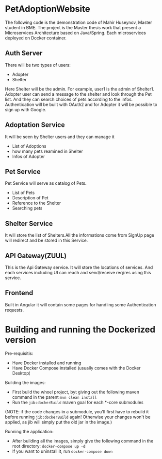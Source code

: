 # PetAdoptionWebsite


The following code is the demonstration code of Mahir Huseynov, Master student in BME. The project is the Master thesis work that present a Microservices Architecture based on Java/Spring. Each microservices deployed on Docker container.

<h2> Auth Server </h2>
<!--<h4>Features to add</h4> -->
There will be two types of users:
<ul>
  <li>Adopter</li>
  <li>Shelter</li>
</ul>
Here Shelter will be the admin. For example, user1 is the admin of Shelter1.
Adopter user can send a message to the shelter and look through the Pet list. And they can search choices of pets according to the infos.
Authentication will be built with OAuth2 and for Adopter it will be possible to sign up with Google. 

<h2> Adoptation Service </h2>
It will be seen by Shelter users and they can manage it
<ul>
  <li>List of Adoptions</li>
  <li>how many pets reamined in Shelter</li>
  <li>Infos of Adopter</li>
</ul>

<h2> Pet Service </h2>

Pet Service will serve as catalog of Pets.
<ul>
  <li>List of Pets</li>
  <li>Description of Pet</li>
  <li>Reference to the Shelter</li>
  <li> Searching pets</li>
</ul>

<h2> Shelter Service </h2>

It will store the list of Shelters.All the informations come from SignUp page will redirect and be stored in this Service. 

<h2> API Gateway(ZUUL) </h2>

This is the Api Gateway service. It will store the locations of services. And each services including UI can reach and send/receive req/res using this service.

<h2>Frontend</h2>

Built in Angular it will contain some pages for handling some Authentication requests.

# Building and running the Dockerized version
Pre-requisitis:
- Have Docker installed and running
- Have Docker Compose installed (usually comes with the Docker Desktop)

Building the images:
- First build the whoel project, byt giving out the following maven command in the parent `mvn clean install`
- Run the `jib:dockerBuild` maven goal for each *-core submodules

(NOTE: if the code changes in a submodule, you'll first have to rebuild it before running `jib:dockerBuild` again!
Otherwise your changes won't be applied, as jib will simply put the old jar in the image.)

Running the application:
- After building all the images, simply give the following command in the root directory: `docker-compose up -d`
- If you want to uninstall it, run `docker-compose down`



